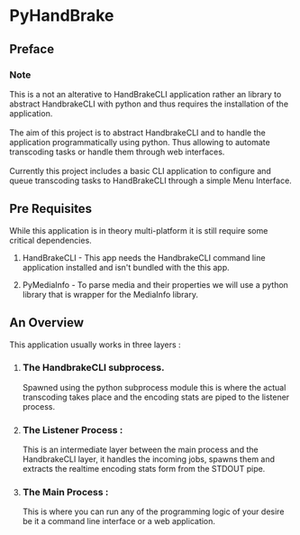 # PyHandBrake

## Preface
### Note
This is a not an alterative to HandBrakeCLI application rather an library to abstract HandbrakeCLI with python and thus requires the installation of the application. 
<br><br>
The aim of this project is to abstract HandbrakeCLI and to handle the application programmatically using python. Thus allowing to automate transcoding tasks or handle them through web interfaces.
<br><br>
Currently this project includes a basic CLI application to configure and queue transcoding tasks to HandBrakeCLI through a simple Menu Interface.
<br>

## Pre Requisites
While this application is in theory multi-platform it is still require some critical dependencies.
1. HandBrakeCLI - This app needs the HandbrakeCLI command line application installed and isn't bundled with the this app.
   
2. PyMediaInfo - To parse media and their properties we will use a python library that is wrapper for the MediaInfo library.

## An Overview

This application usually works in three layers : 
1. ### The HandbrakeCLI subprocess. 
   Spawned using the python subprocess module this is where the actual transcoding takes place and the encoding stats are piped to the listener process.

2. ### The Listener Process : 
   This is an intermediate layer between the main process and the HandbrakeCLI layer, it handles the incoming jobs, spawns them and extracts the realtime encoding stats form from the STDOUT pipe.

3. ### The Main Process : 
   This is where you can run any of the programming logic of your desire be it a command line interface or a web application.
   




